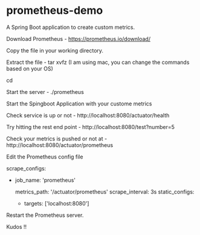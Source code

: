 # prometheus-demo
A Spring Boot application to create custom metrics.

Download Prometheus - https://prometheus.io/download/

Copy the file in your working directory.

Extract the file - tar xvfz <file-name> (I am using mac, you can change the commands based on your OS)
  
cd <extracted folder>
  
Start the server - ./prometheus

  
Start the Spingboot Application with your custome metrics
  
Check service is up or not - http://localhost:8080/actuator/health
  
Try hitting the rest end point - http://localhost:8080/test?number=5
  
Check your metrics is pushed or not at - http://localhost:8080/actuator/prometheus

Edit the Prometheus config file

scrape_configs:
  - job_name: 'prometheus'

    metrics_path: '/actuator/prometheus'
    scrape_interval: 3s
    static_configs:
    - targets: ['localhost:8080']
    
 Restart the Prometheus server.
 
 Kudos !!

